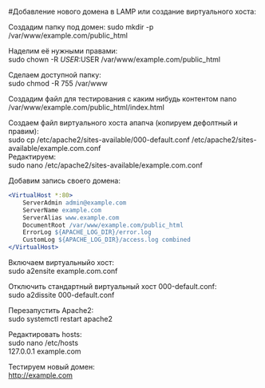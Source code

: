 #Добавление нового домена в LAMP или создание виртуального хоста:

Создадим папку под домен:
sudo mkdir -p /var/www/example.com/public_html  

Наделим её нужными правами:  
sudo chown -R $USER:$USER /var/www/example.com/public_html  

Сделаем доступной папку:  
sudo chmod -R 755 /var/www  

Создадим файл для тестирования с каким нибудь контентом
nano /var/www/example.com/public_html/index.html   
  
Создаем файл виртуального хоста апапча (копируем дефолтный и правим):  
sudo cp /etc/apache2/sites-available/000-default.conf /etc/apache2/sites-available/example.com.conf  
Редактируем:  
sudo nano /etc/apache2/sites-available/example.com.conf  
  
Добавим запись своего домена:  
```apache  
<VirtualHost *:80>  
    ServerAdmin admin@example.com  
    ServerName example.com  
    ServerAlias www.example.com  
    DocumentRoot /var/www/example.com/public_html  
    ErrorLog ${APACHE_LOG_DIR}/error.log  
    CustomLog ${APACHE_LOG_DIR}/access.log combined  
</VirtualHost>  
```
  
Включаем виртуальныйо хост:  
sudo a2ensite example.com.conf  
  
Отключить стандартный виртуальный хост 000-default.conf:  
sudo a2dissite 000-default.conf  

Перезапустить Apache2:  
sudo systemctl restart apache2  

Редактировать hosts:  
sudo nano /etc/hosts    
127.0.0.1   example.com  
  
Тестируем новый домен:  
http://example.com  
